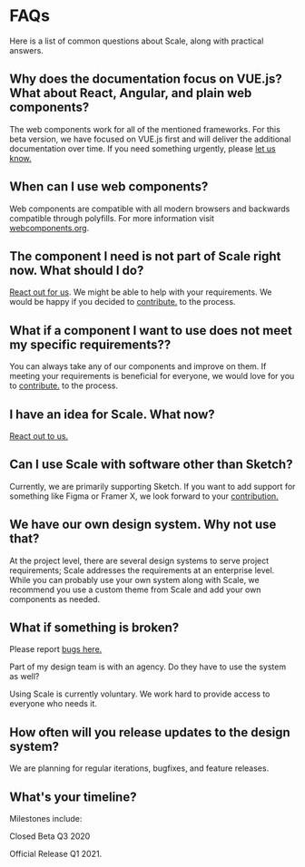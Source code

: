 # FAQs

Here is a list of common questions about Scale, along with practical answers.

## Why does the documentation focus on VUE.js? What about React, Angular, and plain web components?

The web components work for all of the mentioned frameworks. For this beta version, we have focused on VUE.js first and will deliver the additional documentation over time. If you need something urgently, please [let us know.](/story/community-your-feedback--page)

## When can I use web components?

Web components are compatible with all modern browsers and backwards compatible through polyfills. For more information visit [webcomponents.org](https://webcomponents.org).

## The component I need is not part of Scale right now. What should I do?

[React out for us](/story/community-your-feedback--page). We might be able to help with your requirements. We would be happy if you decided to [contribute.](/story/community-contributing-to-scale--page) to the process.

## What if a component I want to use does not meet my specific requirements??

You can always take any of our components and improve on them. If meeting your requirements is beneficial for everyone, we would love for you to [contribute.](/story/community-contributing-to-scale--page) to the process.

## I have an idea for Scale. What now?

[React out to us.](/story/community-your-feedback--page)

## Can I use Scale with software other than Sketch?

Currently, we are primarily supporting Sketch. If you want to add support for something like Figma or Framer X, we look forward to your [contribution.](/story/community-contributing-to-scale--page)

## We have our own design system. Why not use that?

At the project level, there are several design systems to serve project requirements; Scale addresses the requirements at an enterprise level. While you can probably use your own system along with Scale, we recommend you use a custom theme from Scale and add your own components as needed.

## What if something is broken?

Please report [bugs here.](/story/community-your-feedback--page)

Part of my design team is with an agency. Do they have to use the system as well?

Using Scale is currently voluntary. We work hard to provide access to everyone who needs it.

## How often will you release updates to the design system?

We are planning for regular iterations, bugfixes, and feature releases.

## What's your timeline?

Milestones include:

Closed Beta Q3 2020

Official Release Q1 2021.
